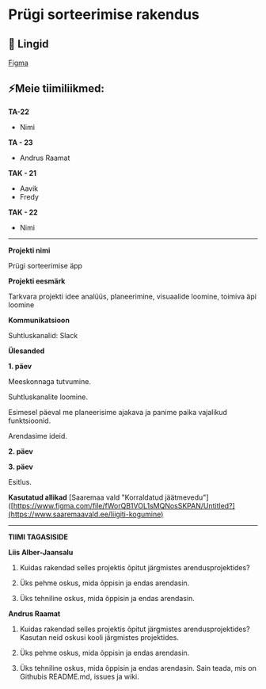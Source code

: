# Prügi sorteerimise rakendus

## 📓 Lingid
[Figma](https://www.figma.com/file/fWorQB1VOL1sMQNosSKPAN/Untitled?)

## ⚡Meie tiimiliikmed:

**TA-22**
- Nimi

**TA - 23**
- Andrus Raamat

**TAK - 21**
- Aavik
- Fredy

**TAK - 22**
- Nimi

---

**Projekti nimi** 

Prügi sorteerimise äpp

**Projekti eesmärk**

Tarkvara projekti idee analüüs, planeerimine, visuaalide loomine, toimiva äpi loomine

**Kommunikatsioon**

Suhtluskanalid: Slack

**Ülesanded**

**1. päev**

Meeskonnaga tutvumine.

Suhtluskanalite loomine.

Esimesel päeval me planeerisime ajakava ja panime paika vajalikud funktsioonid. 

Arendasime ideid. 


**2. päev**



**3. päev**



Esitlus.

**Kasutatud allikad**
[Saaremaa vald "Korraldatud jäätmevedu"]([https://www.figma.com/file/fWorQB1VOL1sMQNosSKPAN/Untitled?](https://www.saaremaavald.ee/liigiti-kogumine)

-----------
**TIIMI TAGASISIDE**


**Liis Alber-Jaansalu**

1. Kuidas rakendad selles projektis õpitut järgmistes arendusprojektides?


2. Üks pehme oskus, mida õppisin ja endas arendasin.


3. Üks tehniline oskus, mida õppisin ja endas arendasin.

**Andrus Raamat**

1. Kuidas rakendad selles projektis õpitut järgmistes arendusprojektides?
Kasutan neid oskusi kooli järgmistes projektides.

2. Üks pehme oskus, mida õppisin ja endas arendasin.


3. Üks tehniline oskus, mida õppisin ja endas arendasin.
Sain teada, mis on Githubis README.md, issues ja wiki.
